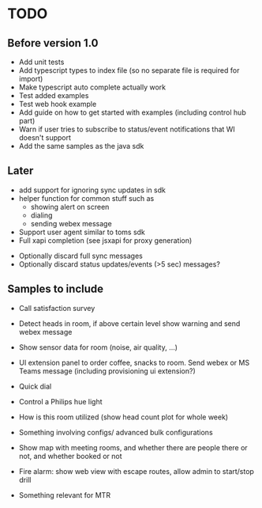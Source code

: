 # TODO

## Before version 1.0

- Add unit tests
- Add typescript types to index file (so no separate file is required for import)
- Make typescript auto complete actually work
- Test added examples
- Test web hook example
- Add guide on how to get started with examples (including control hub part)
- Warn if user tries to subscribe to status/event notifications that WI doesn't support
- Add the same samples as the java sdk

## Later

- add support for ignoring sync updates in sdk
- helper function for common stuff such as
  - showing alert on screen
  - dialing
  - sending webex message
- Support user agent similar to toms sdk
- Full xapi completion (see jsxapi for proxy generation)

* Optionally discard full sync messages
* Optionally discard status updates/events (>5 sec) messages?


## Samples to include

* Call satisfaction survey
* Detect heads in room, if above certain level show warning and send webex message
* Show sensor data for room (noise, air quality, …)

* UI extension panel to order coffee, snacks to room. Send webex or MS Teams message (including provisioning ui extension?)
* Quick dial
* Control a Philips hue light
* How is this room utilized (show head count plot for whole week)
* Something involving configs/ advanced bulk configurations
* Show map with meeting rooms, and whether there are people there or not, and whether booked or not
* Fire alarm: show web view with escape routes, allow admin to start/stop drill
* Something relevant for MTR
